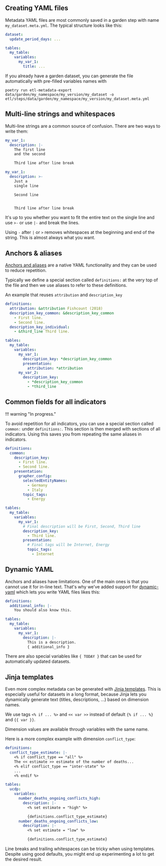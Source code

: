 ## Creating YAML files

Metadata YAML files are most commonly saved in a garden step with name `my_dataset.meta.yml`. The typical structure looks like this:

```yaml
dataset:
  update_period_days: ...

tables:
  my_table:
    variables:
      my_var_1:
        title: ...
```

If you already have a garden dataset, you can generate the file automatically with pre-filled variables names with

```
poetry run etl-metadata-export data/garden/my_namespace/my_version/my_dataset -o etl/steps/data/garden/my_namespace/my_version/my_dataset.meta.yml
```

## Multi-line strings and whitespaces

Multi-line strings are a common source of confusion. There are two ways to write them:

```yaml
my_var_1:
  description: |-
    The first line
    and the second

    Third line after line break
```

```yaml
my_var_1:
  description: >-
    Just a
    single line

    Second line


    Third line after line break
```

It's up to you whether you want to fit the entire text on the single line and use `>-` or use `|-` and break the lines.

Using `-` after `|` or `>` removes whitespaces at the beginning and end of the string. This is almost always what you want.


## Anchors & aliases

[Anchors and aliases](https://support.atlassian.com/bitbucket-cloud/docs/yaml-anchors/) are a native YAML functionality and they can be used to reduce repetition.

Typically we define a special section called `definitions:` at the very top of the file and then we use aliases to refer to these definitions.

An example that reuses `attribution` and `description_key`

```yaml
definitions:
  attribution: &attribution Fishcount (2018)
  description_key_common: &description_key_common
    - First line.
    - Second line.
  description_key_individual:
    - &third_line Third line.

tables:
  my_table:
    variables:
      my_var_1:
        description_key: *description_key_common
        presentation:
          attribution: *attribution
      my_var_2:
        description_key:
          - *description_key_common
          - *third_line
```


## Common fields for all indicators

!!! warning "In progress."

To avoid repetition for all indicators, you can use a special section called `common:` under `definitions:`. This section is then merged with sections of all indicators. Using this saves you from repeating the same aliases in indicators.

```yaml
definitions:
  common:
    description_key:
      - First line.
      - Second line.
    presentation:
      grapher_config:
        selectedEntityNames:
          - Germany
          - Italy
        topic_tags:
          - Energy

tables:
  my_table:
    variables:
      my_var_1:
        # Final description will be First, Second, Third line
        description_key:
          - Third line.
        presentation:
          # Final tags will be Internet, Energy
          topic_tags:
            - Internet
```


## Dynamic YAML

Anchors and aliases have limitations. One of the main ones is that you cannot use it for in-line text. That's why we've added support for [dynamic-yaml](https://github.com/childsish/dynamic-yaml) which lets you write YAML files likes this:

```yaml
definitions:
  additional_info: |-
    You should also know this.

tables:
  my_table:
    variables:
      my_var_1:
        description: |-
          This is a description.
          { additional_info }
```

There are also special variables like `{ TODAY }` that can be used for automatically updated datasets.


## Jinja templates

Even more complex metadata can be generated with [Jinja templates](https://jinja.palletsprojects.com/en/3.1.x/). This is especially useful for datasets in a long format, because Jinja lets you dynamically generate text (titles, descriptions, ...) based on dimension names.

We use tags `<% if ... %>` and `<< var >>` instead of default `{% if ... %}` and `{{ var }}`.

Dimension values are available through variables with the same name.

Here is a more complex example with dimension `conflict_type`:

```yaml
definitions:
  conflict_type_estimate: |-
    <% if conflict_type == "all" %>
    The << estimate >> estimate of the number of deaths...
    <% elif conflict_type == "inter-state" %>
    ...
    <% endif %>

tables:
  ucdp:
    variables:
      number_deaths_ongoing_conflicts_high:
        description: |-
          <% set estimate = "high" %>

          {definitions.conflict_type_estimate}
      number_deaths_ongoing_conflicts_low:
        description: |-
          <% set estimate = "low" %>

          {definitions.conflict_type_estimate}
```

Line breaks and trailing whitespaces can be tricky when using templates. Despite using good defaults, you might end up experimenting a lot to get the desired result.
